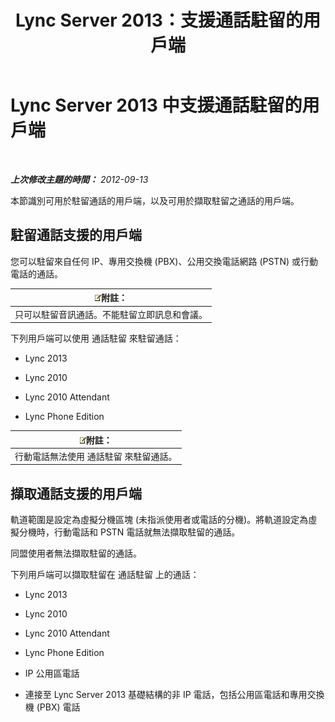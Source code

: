 ﻿---
title: Lync Server 2013：支援通話駐留的用戶端
TOCTitle: 支援通話駐留的用戶端
ms:assetid: c236d2ba-9d83-418c-9cbc-92541f115fb0
ms:mtpsurl: https://technet.microsoft.com/zh-tw/library/Gg412958(v=OCS.15)
ms:contentKeyID: 49292213
ms.date: 08/24/2015
mtps_version: v=OCS.15
ms.translationtype: HT
---

# Lync Server 2013 中支援通話駐留的用戶端

 

_**上次修改主題的時間：** 2012-09-13_

本節識別可用於駐留通話的用戶端，以及可用於擷取駐留之通話的用戶端。

## 駐留通話支援的用戶端

您可以駐留來自任何 IP、專用交換機 (PBX)、公用交換電話網路 (PSTN) 或行動電話的通話。

<table>
<thead>
<tr class="header">
<th><img src="images/Gg398811.note(OCS.15).gif" title="note" alt="note" />附註：</th>
</tr>
</thead>
<tbody>
<tr class="odd">
<td>只可以駐留音訊通話。不能駐留立即訊息和會議。</td>
</tr>
</tbody>
</table>


下列用戶端可以使用 通話駐留 來駐留通話：

  - Lync 2013

  - Lync 2010

  - Lync 2010 Attendant

  - Lync Phone Edition

<table>
<thead>
<tr class="header">
<th><img src="images/Gg398811.note(OCS.15).gif" title="note" alt="note" />附註：</th>
</tr>
</thead>
<tbody>
<tr class="odd">
<td>行動電話無法使用 通話駐留 來駐留通話。</td>
</tr>
</tbody>
</table>


## 擷取通話支援的用戶端

軌道範圍是設定為虛擬分機區塊 (未指派使用者或電話的分機)。將軌道設定為虛擬分機時，行動電話和 PSTN 電話就無法擷取駐留的通話。

同盟使用者無法擷取駐留的通話。

下列用戶端可以擷取駐留在 通話駐留 上的通話：

  - Lync 2013

  - Lync 2010

  - Lync 2010 Attendant

  - Lync Phone Edition

  - IP 公用區電話

  - 連接至 Lync Server 2013 基礎結構的非 IP 電話，包括公用區電話和專用交換機 (PBX) 電話


